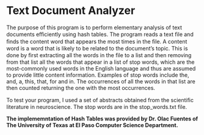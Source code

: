 # Text Document Analyzer
The purpose of this program is to perform elementary analysis of text documents eﬃciently using hash tables. The program reads a text ﬁle and ﬁnds the content word that appears the most times in the ﬁle. A content word is a word that is likely to be related to the document’s topic. This is done by ﬁrst extracting all the words in the ﬁle to a list and then removing from that list all the words that appear in a list of stop words, which are the most-commonly used words in the English language and thus are assumed to provide little content information. Examples of stop words include the, and, a, this, that, for and in. The occurrences of all the words in that list are then counted returning the one with the most occurrences.

To test your program, I used a set of abstracts obtained from the scientiﬁc literature in neuroscience. The stop words are in the stop_words.txt file.

**The implememntation of Hash Tables was provided by Dr. Olac Fuentes of The University of Texas at El Paso Computer Science Department.**

 
